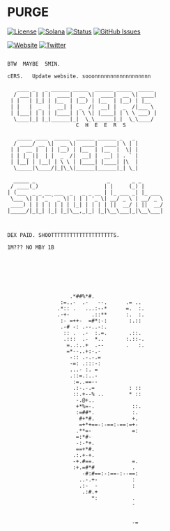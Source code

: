 # PURGE

[![License](https://img.shields.io/badge/License-MIT-blue.svg)](https://opensource.org/licenses/MIT)
[![Solana](https://img.shields.io/badge/Solana-Web3-green.svg)](https://solana.com/)
[![Status](https://img.shields.io/badge/Status-In%20Development-orange.svg)]()
[![GitHub Issues](https://img.shields.io/github/issues/yourusername/ontora-ai.svg)](https://github.com/yourusername/ontora-ai/issues)

[![Website](https://img.shields.io/badge/Website-PURGE-blue?logo=google-chrome)](https://purgex.fun/)
[![Twitter](https://img.shields.io/badge/Twitter-PURGE-blue?logo=twitter)](https://x.com/PURGEXLABS)


```

BTW  MAYBE  5MIN.

cERS.   Update website. sooonnnnnnnnnnnnnnnnnn

   ____ _   _ ______ _____  ______ _____  _____ 
  / ___| | | |  ____|  __ \|  ____|  __ \| ____|
 | |   | |_| | |__  | |__) | |__  | |__) | |__  
 | |   |  _  |  __| |  _  /|  __| |  _  /|___ \ 
 | |___| | | | |____| | \ \| |____| | \ \ ___) |
  \____|_| |_|______|_|  \_\______|_|  \_\____/ 
                      C  H  E  E  R  S

   _____ ____  _____  ______ ______ _   _ 
  / ____/ __ \|  __ \|  ____|  ____| \ | |
 | |  __ |  | | |__) | |__  | |__  |  \| |
 | | |_ ||  | |  _  /|  __| |  __| | . ` |
 | |__| | |__| | \ \ | |____| |____| |\  |
  \_____|\____/|_|\_\|______|______|_| \_|

  _____ _                       _       _ _       
 / ____(_)                     | |     (_) |      
| (___  _ _ __ ___  _   _ _ __ | |_ ___ _| |_ ___ 
 \___ \| | '_ ` _ \| | | | '_ \| __/ _ \ | __/ _ \
 ____) | | | | | | | |_| | | | | ||  __/ | ||  __/
|_____/|_|_| |_| |_|\__,_|_| |_|\__\___|_|\__\___|



DEX PAID. SHOOTTTTTTTTTTTTTTTTTTTTS.

1M??? NO MBY 1B



                                              
                                                            
                                                            
                                                            
                    .*##%*#.                                
                 :=..-  .-   --.      .= ..                 
                .*:: .   ...:--*      =.  :.                
                .-+-       .::**      :.  :.                
                 :- =++-  =#*:-:       :.::                 
                 .-# -: .--..-:.                            
                  :: .  .-  :.=.       .::.                 
                  .:::  .-  *..       :.::-.                
                   =..:..+  .--       .   :.                
                   =*--..+:-.-                              
                    -:: .-.-.=                              
                    -=: .:::-:                              
                    ...- :. =                               
                    .::=.:..-                               
                     :=..==--                               
                     .:-.-.=           : ::                 
                     ::.+--% ..        * ::                 
                      -.@+..                                
                      +*%=-.            ::.                 
                      :=##*.            :.                  
                       #+*#.            +.                  
                       =+*+==-:-==:-==:=+-                  
                      .**=-             =:                  
                      =:*#-                                 
                      -:-*+.                                
                      ==+*#.                                
                     .:.+-+.                                
                     -+.#==.            =.                  
                     :+.=#*#            .                   
                        -#:#==:-:==-:--==:                  
                       ..-.+-           :                   
                       .:-  -           :                   
                        .:#.+                               
                           *:           .                   
                                        -                   
                                                            
                                                            
                                        -=                  
                                                            
```                                                            
                                                            
                                                            
                                                            
                                                            
                                                            
